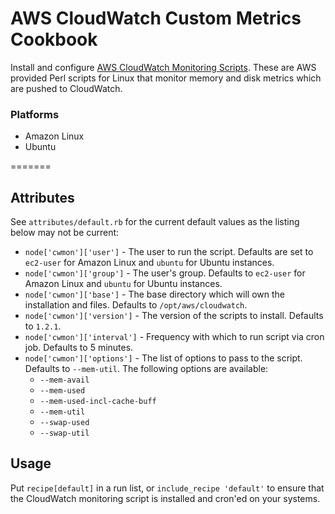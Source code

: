 # AWS CloudWatch Custom Metrics Cookbook

Install and configure [AWS CloudWatch Monitoring Scripts](http://docs.aws.amazon.com/AWSEC2/latest/UserGuide/mon-scripts.html). These are AWS provided Perl scripts for Linux that monitor memory and disk metrics which are pushed to CloudWatch.

### Platforms

- Amazon Linux
- Ubuntu 

=======
## Attributes

See `attributes/default.rb` for the current default values as the listing below may not be current:

- `node['cwmon']['user']` - The user to run the script. Defaults are set to `ec2-user` for Amazon Linux and `ubuntu` for Ubuntu instances.
- `node['cwmon']['group']` - The user's group. Defaults to `ec2-user` for Amazon Linux and `ubuntu` for Ubuntu instances.
- `node['cwmon']['base']` - The base directory which will own the installation and files. Defaults to  `/opt/aws/cloudwatch`.
- `node['cwmon']['version']` - The version of the scripts to install. Defaults to `1.2.1`.
- `node['cwmon']['interval']` - Frequency with which to run script via cron job. Defaults to 5 minutes.
- `node['cwmon']['options']` - The list of options to pass to the script. Defaults to `--mem-util`. The following options are available:
    - `--mem-avail`
    - `--mem-used`
    - `--mem-used-incl-cache-buff`
    - `--mem-util`
    - `--swap-used`
    - `--swap-util`

## Usage

Put `recipe[default]` in a run list, or `include_recipe 'default'` to ensure that
the CloudWatch monitoring script is installed and cron'ed on your systems.
